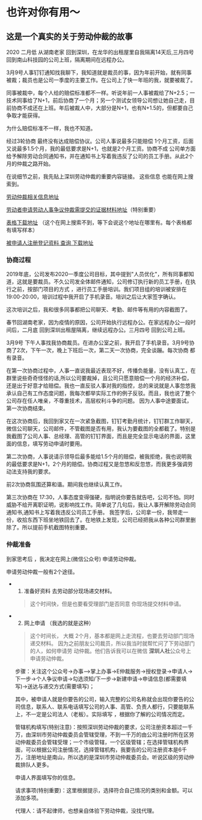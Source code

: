 
# 也许对你有用～



## 这是一个真实的关于劳动仲裁的故事


2020  二月低 从湖南老家 回到深圳，在龙华的出租屋里自我隔离14天后,三月四号 回到南山科技园的公司上班，隔离期间在远程办公。

3月9号人事钉钉通知找我聊下，我知道就是裁员的事，因为年前开始，就有同事被裁；裁员也是公司一季度的主要工作。在公司上了快一年班的我，就要被裁了。

同事被裁中，每个人给的赔偿标准都不一样。听说年前一人事被裁给了N+2.5；一技术同事给了N+1，前后协商了一个月；另一个测试女领导公司想让她自己走，目前协商不成还在上班。年后被裁人中，大部分是N+1，也有N+1.5的，但都要自己争取才能获得。

为什么赔偿标准不一样，我也不知道。



经过3轮协商 最终没有达成赔偿协议。公司人事说最多只能赔偿 1个月工资，后面又说最多1.5个月，我的最低要求是N+1，也就是2个月工资。协商不成 公司单方面给予解除劳动合同通知书，并在通知书上写着我违反了公司的员工手册。从此2个月的仲裁之路开始。


在说细节之前，我先贴上深圳劳动仲裁的重要内容链接。  这些信息 也能在网上搜索到。

[劳动仲裁相关信息地址](http://hrss.sz.gov.cn/zmhd/xfjc/zc/index.html)

[劳动者申请劳动人事争议仲裁需提交的证据材料地址](http://hrss.sz.gov.cn/zmhd/xfjc/zc/content/post_6908713.html)（特别重要）

[表格下载地址](http://hrss.sz.gov.cn/wsbs/xzzx/ldzc/index.htm) （这个在网上搜索不到，等下会说这个地址在哪里有。每个表格都有填写样本）

[被申请人注册登记资料 查询 下载地址](http://hrss.sz.gov.cn/wsbs/xzzx/ldzc/index.htm) 




### 协商过程

2019年底，公司发布2020一季度公司目标，其中提到"人员优化"，所有同事都知道，这就是要裁员。不久公司发全体邮件通知，公司修订执行新的员工手册，在执行之前，按部门项目的方式 ，进行员工手册培训。我们项目组的培训被安排在19:00-20:00，培训过程中我开启了手机录音。培训之后让大家签字确认。

这次培训之后，我和很多同事都把公司聊天、考勤、邮件等有用的内容截图了。

春节回湖南老家，因为疫情的原因，公司开始执行远程办公。在家远程办公一段时间后，二月底 回到深圳出租屋隔离，继续远程办公。三月四号 回到公司上班。

3月9号 下午人事找我协商裁员。在进办公室之前，我开启了手机录音。3月9号协商了2次，下午一次，晚上下班后一次，第二天一次协商，完全谈蹦。每次协商 都有录音。

在第一次协商过程中，人事一直说我最近表现不好，传播负能量，没有认真工，在群里说些奇奇怪怪的话,所以公司要裁掉，且公司只愿意赔偿一个月的经济补偿，还是出于好意才给赔偿。我也一直反驳人事对我的指控，总的来说就是人事忽悠我承认自己有工作态度问题，我每次都举实际工作的例子反驳。而且，我也说了整个公司存在任人唯亲，不尊重技术，高层权利斗争的问题。 因为人事中途要面试，第一次协商结束。

在这次协商后，我回到家又在一次紧急截图，钉钉考勤月统计，钉钉群工作聊天，微信公司聊天，公司邮件，不管截图是否有用，我认为要截图的全都截了。特别是我截图了公司人事、总经理、高管的钉钉界面，而且是完全显示电话的界面，这里面的信息，填写劳动申请时要用。

第二次协商，人事说请示领导后最多能给1.5个月的赔偿，被我拒绝，我也说明我的最低要求是N+1，2个月的赔偿。协商过程又是忽悠和反忽悠，而我更多强调劳动法支持我的要求。 

前2次协商氛围还算和谐。期间我也继续认真工作。

第三次协商在 17:30，人事态度变得强硬，指明说你要告就告吧，公司不怕。同时 威胁不给开离职证明，说影响找工作。简单说了几句后，我让人事开解除劳动合同通知书,通知书上写着我违反公司员工手册。 我签字后，公司拿一份，我带走一份，收拾东西下班坐地铁回去了。在地铁上发现，公司已经把我从各种公司群里删除了。所以提前手机截图特别重要。


### 仲裁准备
到家思考后 ，我决定在网上(微信公众号) 申请劳动仲裁。

申请劳动仲裁一般有2个途径。
 * 1. 准备好资料 去劳动部分现场递交材料。
   >  这个时间快，但是也要看受理部门是否同意 你现场提交材料申请。
  
 * 2. 网上申请  （我选的就是这种）
   >  这个时间长， 大概 2个月，基本都是网上走流程，也要去劳动部门现场递交材料。 因为之前朋友公司裁员，所以我当时就帮忙问了下劳动部门的人，如何申请劳       动仲裁。他们告诉我可以在微信 **深圳人社**公众号上申请劳动仲裁。
   
   步骤：关注这个公众号->办事—>掌上办事->E仲裁服务->授权登录->申请人->下一步->个人争议申请->勾选须知/下一步->新建申请->申请信息(都需要填写)->送达与递交方式(需要填写)；
   
   其中，被申请人就是你要告的公司，输入完整的公司名称就会出现你要告的公司信息，联系人、联系电话填写公司的人事、高管、负责人都行，只要能联系上，不一定是公司法人（老板）。实际填写 ，根据你了解的公司情况而定。
   
   管辖机构填写(特别注意)：按照深圳劳动仲裁的要求，公司注册资本超过一千万，由深圳市劳动仲裁委员会管辖受理，不到一千万的由公司注册时所在区劳动仲裁委员会管辖受理；一个市级管辖，一个区级管辖；在选择管辖机构界面，可以根据公司注册情况，选择管辖机构，我要告的公司注册资本是6千万，注册地址是南山，所以选的是深圳市劳动仲裁委员会。听说区级的劳动仲裁排队人更多。
   
   申请人界面填写你的信息。
   
   请求事项(特别重要)：这里根据提示，选择符合自己情况的类别和金额。可以添加多项。
   
   代理人：请不起律师，也想亲自体验下劳动仲裁，没找代理。
   
   
   
   
   
   
   

























